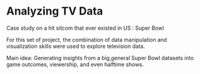 # Analyzing TV Data
Case study on a hit sitcom that ever existed in US : Super Bowl

For this set of project, the combination of data manipulation and visualization skills were used to explore television data.

Main idea: Generating insights from a big,general Super Bowl datasets into game outcomes, viewership, and even halftime shows. 
